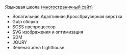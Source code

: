 Языковая школа [(многостраничный сайт)](vetosy.github.io/School/)
- Волатильная,Адаптивная,Кроссбраузерная верстка
- Gulp сборка
- SCSS препроцессор
- SVG изображения и оптимизация
- БЭМ
- JQURY
- Зеленая зона Lighthouse
